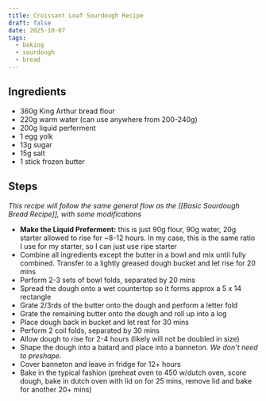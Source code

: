 ```yaml
---
title: Croissant Loaf Sourdough Recipe
draft: false
date: 2025-10-07
tags:
  - baking
  - sourdough
  - bread
---
```

## Ingredients

- 360g King Arthur bread flour
- 220g warm water (can use anywhere from 200-240g)
- 200g liquid perferment
- 1 egg yolk
- 13g sugar
- 15g salt
- 1 stick frozen butter

## Steps
*This recipe will follow the same general flow as the [[Basic Sourdough Bread Recipe]], with some modifications*

- **Make the Liquid Preferment:** this is just 90g flour, 90g water, 20g starter allowed to rise for ~8-12 hours. In my case, this is the same ratio I use for my starter, so I can just use ripe starter
- Combine all ingredients except the butter in a bowl and mix until fully combined. Transfer to a lightly greased dough bucket and let rise for 20 mins
- Perform 2-3 sets of bowl folds, separated by 20 mins
- Spread the dough onto a wet countertop so it forms approx a 5 x 14 rectangle
- Grate 2/3rds of the butter onto the dough and perform a letter fold
- Grate the remaining butter onto the dough and roll up into a log
- Place dough back in bucket and let rest for 30 mins
- Perform 2 coil folds, separated by 30 mins
- Allow dough to rise for 2-4 hours (likely will not be doubled in size)
- Shape the dough into a batard and place into a banneton. *We don't need to preshape.*
- Cover banneton and leave in fridge for 12+ hours
- Bake in the typical fashion (preheat oven to 450 w/dutch oven, score dough, bake in dutch oven with lid on for 25 mins, remove lid and bake for another 20+ mins)